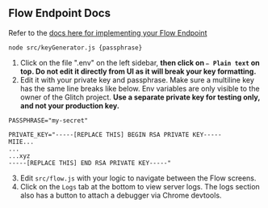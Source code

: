 

## Flow Endpoint Docs

Refer to the [docs here for implementing your Flow Endpoint](https://developers.facebook.com/docs/whatsapp/flows/guides/implementingyourflowendpoint)
```
node src/keyGenerator.js {passphrase}
```
1. Click on the file ".env" on the left sidebar, **then click on `✏️ Plain text` on top. Do not edit it directly from UI as it will break your key formatting.**
2. Edit it with your private key and passphrase. Make sure a multiline key has the same line breaks like below. Env variables are only visible to the owner of the Glitch project. **Use a separate private key for testing only, and not your production key.**
```
PASSPHRASE="my-secret"

PRIVATE_KEY="-----[REPLACE THIS] BEGIN RSA PRIVATE KEY-----
MIIE...
...
...xyz
-----[REPLACE THIS] END RSA PRIVATE KEY-----"
```

3. Edit `src/flow.js` with your logic to navigate between the Flow screens.
4. Click on the `Logs` tab at the bottom to view server logs. The logs section also has a button to attach a debugger via Chrome devtools.
